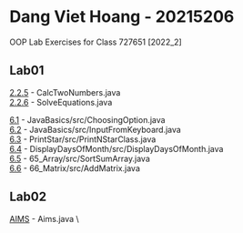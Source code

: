 # Dang Viet Hoang - 20215206
OOP Lab Exercises for Class 727651 \[2022_2\]

## Lab01
[2.2.5](Lab01/CalcTwoNumbers.java) - CalcTwoNumbers.java \
[2.2.6](Lab01/SolveEquations.java) - SolveEquations.java

[6.1](Lab01/JavaBasics/src/ChoosingOption.java) - JavaBasics/src/ChoosingOption.java \
[6.2](Lab01/JavaBasics/src/InputFromKeyboard.java) - JavaBasics/src/InputFromKeyboard.java \
[6.3](Lab01/PrintStar/src/PrintNStarClass.java) - PrintStar/src/PrintNStarClass.java \
[6.4](Lab01/DisplayDaysOfMonth/src/DisplayDaysOfMonth.java) - DisplayDaysOfMonth/src/DisplayDaysOfMonth.java \
[6.5](Lab01/65_Array/src/SortSumArray.java) - 65_Array/src/SortSumArray.java \
[6.6](Lab01/66_Matrix/src/AddMatrix.java) - 66_Matrix/src/AddMatrix.java


## Lab02
[AIMS](Lab02/AimsProject/src/aims/Aims.java) - Aims.java \


